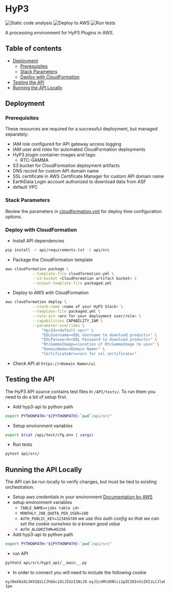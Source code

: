 # HyP3
![Static code analysis](https://github.com/ASFHyP3/hyp3/workflows/Static%20code%20analysis/badge.svg)
![Deploy to AWS](https://github.com/ASFHyP3/hyp3/workflows/Deploy%20to%20AWS/badge.svg)
![Run tests](https://github.com/ASFHyP3/hyp3/workflows/Run%20tests/badge.svg)

A processing environment for HyP3 Plugins in AWS.

## Table of contents
- [Deployment](#deployment)
  - [Prerequisites](#prerequisites)
  - [Stack Parameters](#stack-parameters)
  - [Deploy with CloudFormation](#deploy-with-cloudformation)
- [Testing the API](#testing-the-api)
- [Running the API Locally](#running-the-api-locally)

## Deployment

### Prerequisites
These resources are required for a successful deployment, but managed separately:

- IAM role configured for API gateway access logging
- IAM user and roles for automated CloudFormation deployments
- HyP3 plugin container images and tags:
  - RTC-GAMMA
- S3 bucket for CloudFormation deployment artifacts
- DNS record for custom API domain name
- SSL certificate in AWS Certificate Manager for custom API domain name
- EarthData Login account authorized to download data from ASF
- default VPC

### Stack Parameters
Review the parameters in [cloudformation.yml](cloudformation.yml) for deploy time configuration options.

### Deploy with CloudFormation

- Install API dependencies
```sh
pip install -r api/requirements.txt -t api/src
```

- Package the CloudFormation template
```sh
aws cloudformation package \
            --template-file cloudformation.yml \
            --s3-bucket <CloudFormation artifact bucket> \
            --output-template-file packaged.yml
```

- Deploy to AWS with CloudFormation
```sh
aws cloudformation deploy \
            --stack-name <name of your HyP3 Stack> \
            --template-file packaged.yml \
            --role-arn <arn for your deployment user/role> \
            --capabilities CAPABILITY_IAM \
            --parameter-overrides \
                "VpcId=<default vpc>" \
                "EDLUsername=<EDL Username to download products>" \
                "EDLPassword=<EDL Password to download products>" \
                "RtcGammaImage=<location of RtcGammaImage to use>" \
                "DomainName=<Domain Name>" \
                "CertificateArn=<arn for ssl certificate>"
```
- Check API at `https://<Domain Name>/ui`


## Testing the API
The HyP3 API source contains test files in `/API/tests/`. To run them you need to do a bit of setup first.

- Add hyp3-api to python path
```sh
export PYTHONPATH="${PYTHONPATH}:`pwd`/api/src"
```
- Setup environment variables
```sh
export $(cat /api/test/cfg.env | xargs)
```
- Run tests
```sh
pytest api/src/
```

## Running the API Locally
The API can be run locally to verify changes, but must be tied to existing orchestration.

- Setup aws credentials in your environment [Documentation by AWS](https://boto3.amazonaws.com/v1/documentation/api/latest/guide/quickstart.html#configuration)
- setup environment variables
  - `TABLE_NAME=<jobs table id>`
  - `MONTHLY_JOB_QUOTA_PER_USER=100`
  - `AUTH_PUBLIC_KEY=123456789` *we use this auth config so that we can set the cookie ourselves to a known good value*
  - `AUTH_ALGORITHM=HS256`
- Add hyp3-api to python path
```sh
export PYTHONPATH="${PYTHONPATH}:`pwd`/api/src"
```
- run API
```sh
python3 api/src/hyp3_api/__main__.py
```
- In order to connect you will need to include the following cookie
```
eyJ0eXAiOiJKV1QiLCJhbGciOiJIUzI1NiJ9.eyJ1cnMtdXNlci1pZCI6InVzZXIiLCJleHAiOjIxNTk1MzY1MzIzLCJ1cnMtZ3JvdXBzIjpbeyJuYW1lIjoiYXV0aC1ncm91cCIsImFwcF91aWQiOiJhdXRoLXVpZCJ9XX0.Xa0T6kRD5nihlH6UneYUpt1pzumjYre0fWVrxOq-1pw
```
